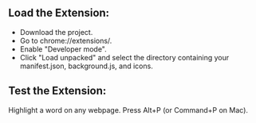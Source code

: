 ## Load the Extension:

- Download the project.
- Go to chrome://extensions/.
- Enable "Developer mode".
- Click "Load unpacked" and select the directory containing your manifest.json, background.js, and icons.

## Test the Extension:

Highlight a word on any webpage.
Press Alt+P (or Command+P on Mac).
